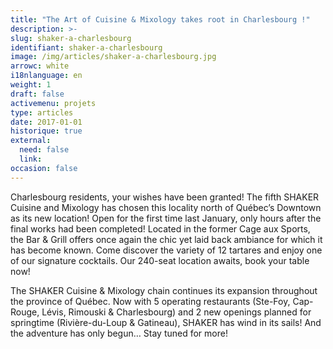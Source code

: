 ```yaml
---
title: "The Art of Cuisine & Mixology takes root in Charlesbourg !"
description: >-
slug: shaker-a-charlesbourg
identifiant: shaker-a-charlesbourg 
image: /img/articles/shaker-a-charlesbourg.jpg
arrowc: white
i18nlanguage: en
weight: 1
draft: false
activemenu: projets
type: articles
date: 2017-01-01
historique: true
external:
  need: false
  link:
occasion: false
---
```


Charlesbourg residents, your wishes have been granted! The fifth SHAKER Cuisine and Mixology has chosen this locality north of Québec’s Downtown as its new location! Open for the first time last January, only hours after the final works had been completed! Located in the former Cage aux Sports, the Bar & Grill offers once again the chic yet laid back ambiance for which it has become known. Come discover the variety of 12 tartares and enjoy one of our signature cocktails. Our 240-seat location awaits, book your table now!

The SHAKER Cuisine & Mixology chain continues its expansion throughout the province of Québec. Now with 5 operating restaurants (Ste-Foy, Cap-Rouge, Lévis, Rimouski & Charlesbourg) and 2 new openings planned for springtime (Rivière-du-Loup & Gatineau), SHAKER has wind in its sails! And the adventure has only begun… Stay tuned for more!

